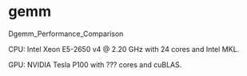 # gemm
Dgemm_Performance_Comparison

CPU: Intel Xeon E5-2650 v4 @ 2.20 GHz with 24 cores and Intel MKL.

GPU: NVIDIA Tesla P100 with ??? cores and cuBLAS.
